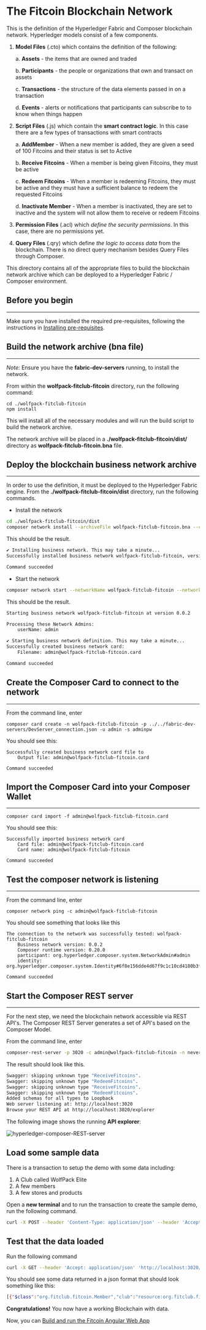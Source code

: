 # The Fitcoin Blockchain Network

This is the definition of the Hyperledger Fabric and Composer blockchain network. Hyperledger models consist of a few components.

1. **Model Files** (.cto) which contains the definition of the following: 
    
    a. **Assets** - the items that are owned and traded

    b. **Participants** - the people or organizations that own and transact on assets

    c. **Transactions** - the structure of the data elements passed in on a transaction

    d. **Events** - alerts or notifications that participants can subscribe to to know when things happen

2. **Script Files** (.js) which contain the **smart contract logic**. In this case there are a few types of transactions with smart contracts

    a. **AddMember** - When a new member is added, they are given a seed of 100 Fitcoins and their status is set to Active

    b. **Receive Fitcoins** - When a member is being given Fitcoins, they must be active

    c. **Redeem Fitcoins** - When a member is redeeming Fitcoins, they must be active and they must have a sufficient balance to redeem the requested Fitcoins

    d. **Inactivate Member** - When a member is inactivated, they are set to inactive and the system will not allow them to receive or redeem Fitcoins

3. **Permission Files** (.acl) which _define the security permissions_. In this case, there are no permissions yet.

4. **Query Files** (.qry) which define _the logic to access data_ from the blockchain. There is no direct query mechanism besides Query Files through Composer.

This directory contains all of the appropriate files to build the blockchain network archive which can be deployed to a Hyperledger Fabric / Composer environment.

## Before you begin
---

Make sure you have installed the required pre-requisites, following the instructions in [Installing pre-requisites](../README.md).

## Build the network archive (bna file)
---

_Note:_ Ensure you have the **fabric-dev-servers** running, to install the network.

From within the **wolfpack-fitclub-fitcoin** directory, run the following command:

```
cd ./wolfpack-fitclub-fitcoin
npm install
```

This will install all of the necessary modules and will run the build script to build the network archive.

The network archive will be placed in a **./wolfpack-fitclub-fitcoin/dist/** directory as **wolfpack-fitclub-fitcoin.bna** file. 


## Deploy the blockchain business network archive
---
In order to use the definition, it must be deployed to the Hyperledger Fabric engine. From the **./wolfpack-fitclub-fitcoin/dist** directory, run the following commands.

* Install the network

```sh
cd ./wolfpack-fitclub-fitcoin/dist
composer network install --archiveFile wolfpack-fitclub-fitcoin.bna --card PeerAdmin@hlfv1
```

This should be the result.

```sh
✔ Installing business network. This may take a minute...
Successfully installed business network wolfpack-fitclub-fitcoin, version 0.0.2

Command succeeded
```

* Start the network

```sh
composer network start --networkName wolfpack-fitclub-fitcoin --networkVersion 0.0.2 --card PeerAdmin@hlfv1 --networkAdmin admin --networkAdminEnrollSecret adminpw
```

This should be the result.

```sh
Starting business network wolfpack-fitclub-fitcoin at version 0.0.2

Processing these Network Admins: 
	userName: admin

✔ Starting business network definition. This may take a minute...
Successfully created business network card:
	Filename: admin@wolfpack-fitclub-fitcoin.card

Command succeeded
```

## Create the Composer Card to connect to the network
---
From the command line, enter
```
composer card create -n wolfpack-fitclub-fitcoin -p ../../fabric-dev-servers/DevServer_connection.json -u admin -s adminpw
```
You should see this:

```
Successfully created business network card file to 
    Output file: admin@wolfpack-fitclub-fitcoin.card

Command succeeded
```
 ## Import the Composer Card into your Composer Wallet
---
```
composer card import -f admin@wolfpack-fitclub-fitcoin.card
```
You should see this:
```
Successfully imported business network card
	Card file: admin@wolfpack-fitclub-fitcoin.card
	Card name: admin@wolfpack-fitclub-fitcoin

Command succeeded
```

## Test the composer network is listening
---
From the command line, enter
```
composer network ping -c admin@wolfpack-fitclub-fitcoin
```

You should see something that looks like this
```
The connection to the network was successfully tested: wolfpack-fitclub-fitcoin
	Business network version: 0.0.2
	Composer runtime version: 0.20.0
	participant: org.hyperledger.composer.system.NetworkAdmin#admin
	identity: org.hyperledger.composer.system.Identity#6f8e156dde4d67f9c1c10cd4180b3fd5d9c7238b8039c306a7dc26a87eb74521

Command succeeded
```

## Start the Composer REST server
---

For the next step, we need the blockchain network accessible via REST API's. The Composer REST Server generates a set of API's based on the Composer Model.

From the command line, enter
```sh
composer-rest-server -p 3020 -c admin@wolfpack-fitclub-fitcoin -n never
```

The result should look like this.

```sh
Swagger: skipping unknown type "ReceiveFitcoins".
Swagger: skipping unknown type "RedeemFitcoins".
Swagger: skipping unknown type "ReceiveFitcoins".
Swagger: skipping unknown type "RedeemFitcoins".
Added schemas for all types to Loopback
Web server listening at: http://localhost:3020
Browse your REST API at http://localhost:3020/explorer
```
The following image shows the running **API explorer**:

![hyperledger-composer-REST-server](https://github.com/thomassuedbroecker/Using-Blockchain-to-Track-fitness-Rewards/blob/master/static/images/hyperledger-composer-REST-server.png)

## Load some sample data

There is a transaction to setup the demo with some data including:
1. A Club called WolfPack Elite
2. A few members
3. A few stores and products

Open a **new terminal** and to run the transaction to create the sample demo, run the following command.

```sh
curl -X POST --header 'Content-Type: application/json' --header 'Accept: application/json' -d '{"$class":"org.fitclub.fitcoin.SetupDemo"}' 'http://localhost:3020/api/SetupDemo'
```



## Test that the data loaded

Run the following command 

```sh
curl -X GET --header 'Accept: application/json' 'http://localhost:3020/api/Member'
```

You should see some data returned in a json format that should look something like this:

```sh
[{"$class":"org.fitclub.fitcoin.Member","club":"resource:org.fitclub.fitcoin.Club#CLUB_001","memberStatus":"ACTIVE","personId":"MEMBER_001","personFirstName":"Chris","personLastName":"Tyler","fitCoinWallet":"resource:org.fitclub.fitcoin.FitcoinWallet#MEMBER_001"},{"$class":"org.fitclub.fitcoin.Member","club":"resource:org.fitclub.fitcoin.Club#CLUB_001","memberStatus":"ACTIVE","personId":"MEMBER_002","personFirstName":"Darrel","personLastName":"Pyle","fitCoinWallet":"resource:org.fitclub.fitcoin.FitcoinWallet#MEMBER_002"},{"$class":"org.fitclub.fitcoin.Member","club":"resource:org.fitclub.fitcoin.Club#CLUB_001","memberStatus":"ACTIVE","personId":"MEMBER_003","personFirstName":"Ashley","personLastName":"Troggio","fitCoinWallet":"resource:org.fitclub.fitcoin.FitcoinWallet#MEMBER_003"}]
```

**Congratulations!** You now have a working Blockchain with data.

Now, you can [Build and run the Fitcoin Angular Web App](../fitcoin-app/README.md)